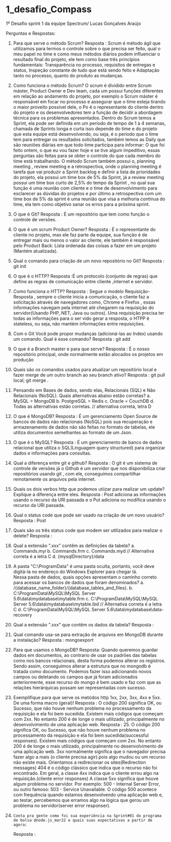 # 1_desafio_Compass
1º Desafio sprint 1 da equipe Spectrum/ Lucas Gonçalves Araújo

Perguntas e Respostas: 
1.	Para que serve o método Scrum? 
 Resposta : Scrum é método ágil que utilizamos  para termos o controle sobre o que precisa ser feito, qual o meu papel no time e como meus métodos diários podem influenciar o resultado final do projeto, ele tem como base três princípios fundamentais: Transparência no processo, requisitos de entregas e status, Inspeção constante de tudo que está sendo feito e Adaptação tanto no processo, quanto do produto as mudanças.

2.	Como funciona o método Scrum? 
O scrum é dividido entre Scrum máster, Product Owner e Dev team, cada um possui  funções diferentes em relação ao andamento do projeto, por exemplo o Scrum máster é responsável em focar no processo e assegurar que o time esteja tirando o maior proveito possível dele, o Po é o representante do cliente dentro do projeto e os desenvolvedores  tem a função de decidir a abordagem técnica para os problemas apresentados. Dentro do Scrum temos a Sprint, ela  pode ser definida em  um período de tempo de  1 à 4 semanas, chamada de Sprints longa e curta isso depende do  time e do projeto que esta equipe está desenvolvendo, ou seja, é o período que o time tem para entregar os resultados solicitados, também temos as Daily que são reuniões diárias em que todo time participa para informar: O que foi feito ontem, o que eu vou fazer hoje e se tive algum impeditivo, essas perguntas são feitas para se obter o controle do que cada membro do time está trabalhando. O método Scrum também possui o, planning meeting ,  review meeting e a retrospectiva, onde o planning  meeting é tarefa que vai produzir a Sprint backlog  e definir a lista de prioridades do projeto, ela possui um time box de 5% da Sprint, já a review meeting possui um time box curto de 2,5%  do tempo da Sprint , no qual sua função é uma reunião com cliente e o time de desenvolvimento para esclarecer as dúvidas do projetos e por último a retrospectiva com um time box de 5% da sprint é uma reunião que visa a melhoria continua do time, ela tem como objetivo sanar os erros para a próxima sprint.

3.	O que é Git? 
Resposta : É um repositório que tem como função o  controle de versões.

4.	O que é um scrum Product Owner? 
Resposta : É o representante do cliente no projeto, mas ele faz parte da equipe, sua função é de entregar mais ou menos o valor ao cliente, ele também é responsável pelo Product Back: Lista ordenada das coisas a fazer em um projeto (Mantém atualizada).

5.	Qual o comando para criação de um novo repositório no Git? 
Resposta : git init

6.	O que é o HTTP? 
Resposta :É um protocolo (conjunto de regras) que define as regras de comunicação entre cliente ,internet e servidor.

7.	Como funciona o HTTP?
Resposta : Segue o modelo Requisição-Resposta , sempre o cliente inicia a comunicação, o cliente faz a solicitação através de navegadores como, Chrome e Firefox , essas informações navegam pela internet até chegarem na requisição do servidor(Usando PHP,.NET, Java ou outros).  Uma requisição precisa ter todas as informações para o ser vido gerar a resposta, o HTPP é stateless, ou seja, não  mantém informações entre requisições.

8.	Com o Git Você pode propor mudanças (adicioná-las ao Index) usando um comando. Qual é esse comando? 
Resposta : git add

9.	O que é a Branch master e para que serve? 
Resposta : É o nosso repositório principal, onde normalmente estão alocados os projetos em produção

10.	Quais são os comandos usados para atualizar um repositório local e fazer merge de um outro branch ao seu branch ativo?
Resposta :  git pull local; git merge <branch>.

11.	Pensando em Bases de dados, sendo elas, Relacionais (SQL) e Não Relacionais (NoSQL). Quais alternativas abaixo estão corretas? 
a.	MySQL = MongoDB 
b.	PostgreSQL = Redis 
c.	Oracle = CouchDB 
d.	Todas as alternativas estão corretas. // alternativa correta, letra D

12.	O que é MongoDB?
Resposta : É um gerenciamento Open Source de bancos de dados não relacionais (NoSQL) pois sua recuperação e armazenamento de dados não são feitas no formato de tabelas, ele utiliza  documentos semelhantes ao  formato de um Json.

13.	O que é o MySQL?
Resposta : É um gerenciamento de  banco de dados relacional que utiliza o SQL(Linguagem query structured)  para organizar dados e informações para consultas.

14.	Qual a diferença entre git e github?
Resposta :   O  git é um sistema de controle de versões  já o Github é um servidor  que  nos disponibiliza criar repositórios usando git , com ele, conseguimos compartilhar  remotamente  os arquivos  pela internet.

15.	Quais os dois verbos http que podemos utiizar para realizar um update? Explique a diferença entre eles.
Resposta : Post adiciona as informações usando o recurso da URI passada e o Put adiciona ou modifica usando o recurso da URI passada. 

16.	Qual o status code que pode ser usado na criação de um novo usuário? 
Resposta : Post

17.	Quais são os três status code que modem ser utilizados para realizar o delete? 
Resposta : 
	
18.	Qual a extensão ".xxx" contêm as definições da tabela? 
a.	Commands.myi 
b.	Commands.frm 
c.	Commands.myd // Alternativa correta é a letra C
d.	{mysqlDirectory}/data 
	
19.	A pasta "C:\ProgramData" é uma pasta oculta, portanto, você deve digitá-la no endereço do Windows Explorer para chegar lá.  
Nessa pasta de dados, quais opções apresentam o caminho correto para acessar os bancos de dados que foram denominados? 
a.	/{database_name_folder}/{database_tables_and_files}. 
b.	C:\ProgramData\MySQL\MySQL Server 5.6\data\mydatabase\mytable.frm 
c.	C:\ProgramData\MySQL\MySQL Server 5.6\data\mydatabase\mytable.ibd // Alternativa correta é a letra C
d.	C:\ProgramData\MySQL\MySQL Server 5.6\data\mydatabase\data-recovery 

20.	Qual a extensão ".xxx" que contêm os dados da tabela? 
	Resposta : 
21.	Qual comando usa-se para extração de arquivos em MongoDB durante a instalação? 
	Resposta : mongoexport  

22.	Para que usamos o MongoDB? 
	Resposta: Quando queremos guardar dados em documentos, ao contrario de usar os  padrões das tabelas como nos bancos relacionais, desta forma podemos alterar os registros. Sendo assim, conseguimos alterar a estrutura que no mongodb é tratada como documento. Podemos fazer isso adicionando novos campos ou deletando os campos que já foram adicionados anteriormente, esse recurso do mongo é bem usado e faz com que as relações hierárquicas possam ser representadas com sucesso.


23.	Exemplifique para que serve os metódos http 1xx, 2xx, 3xx, 4xx e 5xx. De uma forma macro (geral)! 
	Resposta : O código 200 significa OK, ou Sucesso, que não houve nenhum problema no processamento da requisição e ela foi bem sucedida. Existem mais códigos que começam com 2xx. No entanto 200 é de longe o mais utilizado, principalmente no desenvolvimento de uma aplicação web.
Resposta : 25.	O código 200 significa OK, ou Sucesso, que não houve nenhum problema no processamento da requisição e ela foi bem sucedida(successful responses).
Existem mais códigos que começam com 2xx. No entanto 200 é de longe o mais utilizado, principalmente no desenvolvimento de uma aplicação web.
3xx normalmente significa que o navegador precisa fazer algo a mais (o cliente precisa agir).pois algo mudou ou um recurso não existe mais. Orientamos a redirecionar os sites(Redirection messages)
404 é o código clássico que indica que o recurso não foi encontrado. Em geral, a classe 4xx indica que o cliente errou algo na requisição.(cliente error responses)
A classe 5xx significa que houve algum problema no servidor.
Por exemplo: 500 - Internal Server Error, ou outro famoso: 503 - Service Unavailable.
O código 500 acontece com frequência quando estamos desenvolvendo uma aplicação web e, ao testar, percebemos que erramos algo na lógica que gerou um problema no servidor(server error responser).

24. 	Conta pra gente como foi sua experiência na Sprint#01 do programa de bolsa @node.js_mar22 e quais suas expectativas a partir de agora:
	Resposta :
